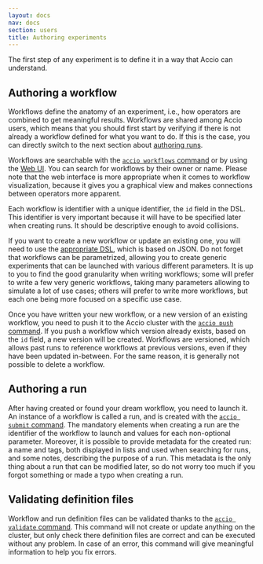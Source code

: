 ```yaml
---
layout: docs
nav: docs
section: users
title: Authoring experiments
---
```


The first step of any experiment is to define it in a way that Accio can understand.

## Authoring a workflow
Workflows define the anatomy of an experiment, i.e., how operators are combined to get meaningful results.
Workflows are shared among Accio users, which means that you should first start by verifying if there is not already a workflow defined for what you want to do.
If this is the case, you can directly switch to the next section about [authoring runs](#authoring-a-run).

Workflows are searchable with the [`accio workflows` command](../commands/workflows.html) or by using the [Web UI](../web-ui/index.html).
You can search for workflows by their owner or name.
Please note that the web interface is more appropriate when it comes to workflow visualization, because it gives you a graphical view and makes connections between operators more apparent.

Each workflow is identifier with a unique identifier, the `id` field in the DSL.
This identifier is very important because it will have to be specified later when creating runs.
It should be descriptive enough to avoid collisions.

If you want to create a new workflow or update an existing one, you will need to use the [appropriate DSL](../workflow-dsl/index.html), which is based on JSON.
Do not forget that workflows can be parametrized, allowing you to create generic experiments that can be launched with various different parameters.
It is up to you to find the good granularity when writing workflows;
some will prefer to write a few very generic workflows, taking many parameters allowing to simulate a lot of use cases;
others will prefer to write more workflows, but each one being more focused on a specific use case.

Once you have written your new workflow, or a new version of an existing workflow, you need to push it to the Accio cluster with the [`accio push` command](../commands/push.html).
If you push a workflow which version already exists, based on the `id` field, a new version will be created.
Workflows are versioned, which allows past runs to reference workflows at previous versions, even if they have been updated in-between.
For the same reason, it is generally not possible to delete a workflow.

## Authoring a run
After having created or found your dream workflow, you need to launch it.
An instance of a workflow is called a run, and is created with the [`accio submit` command](../commands/submit.html).
The mandatory elements when creating a run are the identifier of the workflow to launch and values for each non-optional parameter.
Moreover, it is possible to provide metadata for the created run: a name and tags, both displayed in lists and used when searching for runs, and some notes, describing the purpose of a run.
This metadata is the only thing about a run that can be modified later, so do not worry too much if you forgot something or made a typo when creating a run.



## Validating definition files
Workflow and run definition files can be validated thanks to the [`accio validate` command](../commands/validate.html).
This command will not create or update anything on the cluster, but only check there definition files are correct and can be executed without any problem.
In case of an error, this command will give meaningful information to help you fix errors.

